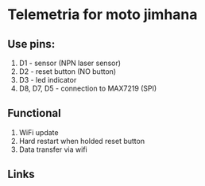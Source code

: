 # Telemetria for moto jimhana #
## Use pins: ##
1. D1 - sensor (NPN laser sensor)
2. D2 - reset button (NO button)
3. D3 - led indicator
4. D8, D7, D5 - connection to MAX7219 (SPI)
## Functional ##
1. WiFi update
2. Hard restart when holded reset button
3. Data transfer via wifi
## Links ##